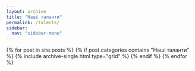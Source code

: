 ```yaml
---
layout: archive
title: "Наші таланти"
permalink: /talents/
sidebar:
  nav: "sidebar-menu"
---
```


<div class="grid__wrapper">
  {% for post in site.posts %}
    {% if post.categories contains "Наші таланти" %}
      {% include archive-single.html type="grid" %}
    {% endif %}
  {% endfor %}
</div>
